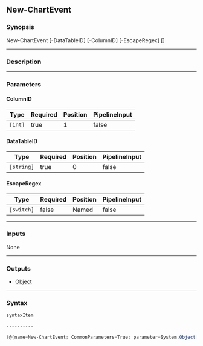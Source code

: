 New-ChartEvent
--------------




### Synopsis

New-ChartEvent [-DataTableID] <string> [-ColumnID] <int> [-EscapeRegex] [<CommonParameters>]




---


### Description


---


### Parameters
#### **ColumnID**




|Type   |Required|Position|PipelineInput|
|-------|--------|--------|-------------|
|`[int]`|true    |1       |false        |



#### **DataTableID**




|Type      |Required|Position|PipelineInput|
|----------|--------|--------|-------------|
|`[string]`|true    |0       |false        |



#### **EscapeRegex**




|Type      |Required|Position|PipelineInput|
|----------|--------|--------|-------------|
|`[switch]`|false   |Named   |false        |





---


### Inputs
None




---


### Outputs
* [Object](https://learn.microsoft.com/en-us/dotnet/api/System.Object)






---


### Syntax
```PowerShell
syntaxItem
```
```PowerShell
----------
```
```PowerShell
{@{name=New-ChartEvent; CommonParameters=True; parameter=System.Object[]}}
```
